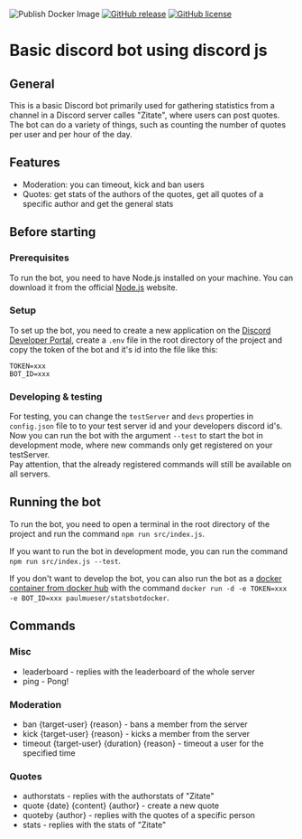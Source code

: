 ![Publish Docker Image](https://github.com/paul-mueser/stats-bot/actions/workflows/docker-image.yml/badge.svg)
[![GitHub release](https://img.shields.io/github/release/paul-mueser/stats-bot.svg)](https://github.com/paul-mueser/stats-bot/releases)
[![GitHub license](https://badgen.net/github/license/paul-mueser/stats-bot)](https://github.com/paul-mueser/stats-bot/blob/main/LICENSE)

# Basic discord bot using discord js

## [](#general)General

This is a basic Discord bot primarily used for gathering statistics from a channel in a Discord server calles
"Zitate", where users can post quotes. The bot can do a variety of things, such as counting the number of quotes per
user and
per hour of the day.

## [](#features)Features

- Moderation: you can timeout, kick and ban users
- Quotes: get stats of the authors of the quotes, get all quotes of a specific author and get the general
  stats

## [](#before-starting)Before starting

### [](#prerequisites)Prerequisites

To run the bot, you need to have Node.js installed on your machine. You can download it from the official
[Node.js](https://nodejs.org/en/) website.

### [](#setup)Setup

To set up the bot, you need to create a new application on the
[Discord Developer Portal](https://discord.com/developers/applications),
create a `.env` file in the root directory of the project and copy the
token of the bot and it's id into the file like this:

```
TOKEN=xxx
BOT_ID=xxx
```

### [](#developing-and-testing)Developing & testing

For testing, you can change the `testServer` and `devs` properties in `config.json` file to to your test server id and
your developers discord
id's.  
Now you can run the bot with the argument `--test` to start the bot in
development mode, where new commands only get registered on your testServer.  
Pay attention, that the already registered commands will still be available on all servers.

## [](#running)Running the bot
To run the bot, you need to open a terminal in the root directory of the project and run the command
`npm run src/index.js`.

If you want to run the bot in development mode, you can run the command `npm run src/index.js --test`.

If you don't want to develop the bot, you can also run the bot as a [docker container from docker hub](https://hub.docker.com/r/paulmueser/statsbotdocker)
with the command `docker run -d -e TOKEN=xxx -e BOT_ID=xxx paulmueser/statsbotdocker`.

## [](#commands)Commands

### [](#misc)Misc

- leaderboard - replies with the leaderboard of the whole server
- ping - Pong!

### [](#moderation)Moderation

- ban {target-user} {reason} - bans a member from the server
- kick {target-user} {reason} - kicks a member from the server
- timeout {target-user} {duration} {reason} - timeout a user for the specified time

### [](#quotes)Quotes

- authorstats - replies with the authorstats of "Zitate"
- quote {date} {content} {author} - create a new quote
- quoteby {author} - replies with the quotes of a specific person
- stats - replies with the stats of "Zitate"
